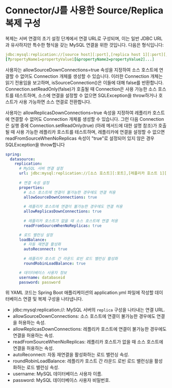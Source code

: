 # Connector/J를 사용한 Source/Replica 복제 구성

복제는 서버 연결의 초기 설정 단계에서 연결 URL로 구성되며, 이는 일반 JDBC URL과 유사하지만 특수한 형식을 갖는 MySQL 연결을 위한 것입니다. 다음은 형식입니다:
```yml
jdbc:mysql:replication://[source host][:port],[replica host 1][:port][,[replica host 2][:port]]...[/[database]] »
[?propertyName1=propertyValue1[&propertyName2=propertyValue2]...]
```
사용자는 allowSourceDownConnections=true 속성을 지정하여 소스 호스트에 연결할 수 없어도 Connection 개체를 생성할 수 있습니다. 이러한 Connection 개체는 읽기 전용임을 보고하며, isSourceConnection()은 이들에 대해 false를 반환합니다. Connection.setReadOnly(false)가 호출될 때 Connection은 사용 가능한 소스 호스트를 테스트하며, 소스에 연결을 설정할 수 없으면 SQLException을 throw하거나 호스트가 사용 가능하면 소스 연결로 전환합니다.

사용자는 allowReplicasDownConnections=true 속성을 지정하여 레플리카 호스트에 연결할 수 없어도 Connection 개체를 생성할 수 있습니다. 그런 다음 Connection은 실행 중에 Connection.setReadOnly(true) (아래 메서드에 대한 설명 참조)가 호출될 때 사용 가능한 레플리카 호스트를 테스트하며, 레플리카에 연결을 설정할 수 없으면 readFromSourceWhenNoReplicas 속성이 "true"로 설정되어 있지 않은 경우 SQLException을 throw합니다 

```yml
spring:
  datasource:
    replication:
      # MySQL 서버 연결 설정
      url: jdbc:mysql:replication://[소스 호스트][:포트],[레플리카 호스트 1][:포트][,[레플리카 호스트 2][:포트]]...[/[데이터베이스]]
      
      # 연결 속성 설정
      properties:
        # 소스 호스트에 연결이 불가능한 경우에도 연결 허용
        allowSourceDownConnections: true
        
        # 레플리카 호스트에 연결이 불가능한 경우에도 연결 허용
        allowReplicasDownConnections: true
        
        # 레플리카 호스트가 없을 때 소스 호스트에 연결 허용
        readFromSourceWhenNoReplicas: true

      # 로드 밸런싱 설정
      loadBalance:
        # 자동 재연결 활성화
        autoReconnect: true
        
        # 레플리카 호스트 간 라운드 로빈 로드 밸런싱 활성화
        roundRobinLoadBalance: true

      # 데이터베이스 사용자 정보
      username: databaseid
      password: password

```
위 YAML 코드는 Spring Boot 애플리케이션의 application.yml 파일에 작성할 데이터베이스 연결 및 복제 구성을 나타냅니다.

- jdbc:mysql:replication://: MySQL 서버의 `replica` 구성을 나타내는 연결 URL.
- allowSourceDownConnections: 소스 호스트에 연결이 불가능한 경우에도 연결을 허용하는 속성.
- allowReplicasDownConnections: 레플리카 호스트에 연결이 불가능한 경우에도 연결을 허용하는 속성.
- readFromSourceWhenNoReplicas: 레플리카 호스트가 없을 때 소스 호스트에 연결을 허용하는 속성.
- autoReconnect: 자동 재연결을 활성화하는 로드 밸런싱 속성.
- roundRobinLoadBalance: 레플리카 호스트 간 라운드 로빈 로드 밸런싱을 활성화하는 로드 밸런싱 속성.
- username: MySQL 데이터베이스 사용자 이름.
- password: MySQL 데이터베이스 사용자 비밀번호.